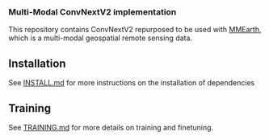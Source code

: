 ### Multi-Modal ConvNextV2 implementation
This repository contains ConvNextV2 repurposed to be used with [MMEarth](https://github.com/vishalned/MMEarth-data), which is a multi-modal geospatial remote sensing data. 

## Installation
See [INSTALL.md](https://github.com/vishalned/MMEarth-train/blob/main/INSTALL.md) for more instructions on the installation of dependencies


## Training 
See [TRAINING.md](https://github.com/vishalned/MMEarth-train/blob/main/TRAINING.md) for more details on training and finetuning. 

